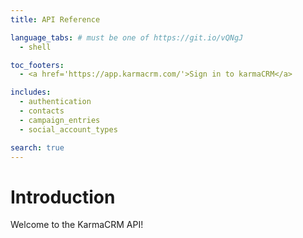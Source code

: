 ```yaml
---
title: API Reference

language_tabs: # must be one of https://git.io/vQNgJ
  - shell

toc_footers:
  - <a href='https://app.karmacrm.com/'>Sign in to karmaCRM</a>

includes:
  - authentication
  - contacts
  - campaign_entries
  - social_account_types

search: true
---
```


# Introduction

Welcome to the KarmaCRM API!
